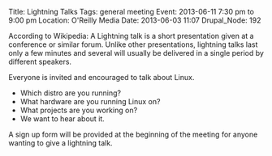 Title: Lightning Talks
Tags: general meeting
Event: 2013-06-11 7:30 pm to 9:00 pm
Location: O'Reilly Media
Date: 2013-06-03 11:07
Drupal_Node: 192

According to Wikipedia: A Lightning talk is a short presentation given
at a conference or similar forum. Unlike other presentations, lightning
talks last only a few minutes and several will usually be delivered in
a single period by different speakers.

Everyone is invited and encouraged to talk about Linux.

 * Which distro are you running?
 * What hardware are you running Linux on?
 * What projects are you working on?
 * We want to hear about it.

A sign up form will be provided at the beginning of the meeting for
anyone wanting to give a lightning talk.
